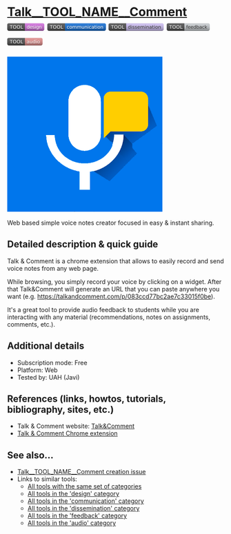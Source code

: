 # [Talk__TOOL_NAME__Comment](https://talkandcomment.com/)  [<img src="images/design.png" align="bottom">](https://github.com/e-CLOSE/Toolbox/issues?q=label%3A01_TOOL+label%3Adesign) [<img src="images/communication.png" align="bottom">](https://github.com/e-CLOSE/Toolbox/issues?q=label%3A01_TOOL+label%3Acommunication) [<img src="images/dissemination.png" align="bottom">](https://github.com/e-CLOSE/Toolbox/issues?q=label%3A01_TOOL+label%3Adissemination) [<img src="images/feedback.png" align="bottom">](https://github.com/e-CLOSE/Toolbox/issues?q=label%3A01_TOOL+label%3Afeedback) [<img src="images/audio.png" align="bottom">](https://github.com/e-CLOSE/Toolbox/issues?q=label%3A01_TOOL+label%3Aaudio)

![Talk&Comment logo](images/talk_comment.png)

Web based simple voice notes creator focused in easy & instant sharing.


## Detailed description & quick guide

Talk & Comment is a chrome extension that allows to easily record and
send voice notes from any web page. 

While browsing, you simply record your voice by clicking on a
widget. After that Talk&Comment will generate an URL that you can
paste anywhere you want
(e.g. https://talkandcomment.com/p/083ccd77bc2ae7c33015f0be).

It's a great tool to provide audio feedback to students while you are
interacting with any material (recommendations, notes on assignments,
comments, etc.).

## Additional details

- Subscription mode: Free
- Platform: Web
- Tested by: UAH (Javi)


## References (links, howtos, tutorials, bibliography, sites, etc.)

- Talk & Comment website: [Talk&Comment](https://talkandcomment.com/)
- [Talk & Comment Chrome extension](https://chrome.google.com/webstore/detail/talk-and-comment-voice-no/djnhkfljnimcpelfndpcjcgngmefaobl?hl=es)

## See also...

- [Talk__TOOL_NAME__Comment creation issue](https://github.com/e-CLOSE/Toolbox/issues/162)
- Links to similar tools:
  - [All tools with the same set of categories](https://github.com/e-CLOSE/Toolbox/issues?q=label%3A01_TOOL+label%3Aaudio)
  - [All tools in the 'design' category](https://github.com/e-CLOSE/Toolbox/issues?q=label%3A01_TOOL+label%3Adesign)
  - [All tools in the 'communication' category](https://github.com/e-CLOSE/Toolbox/issues?q=label%3A01_TOOL+label%3Acommunication)
  - [All tools in the 'dissemination' category](https://github.com/e-CLOSE/Toolbox/issues?q=label%3A01_TOOL+label%3Adissemination)
  - [All tools in the 'feedback' category](https://github.com/e-CLOSE/Toolbox/issues?q=label%3A01_TOOL+label%3Afeedback)
  - [All tools in the 'audio' category](https://github.com/e-CLOSE/Toolbox/issues?q=label%3A01_TOOL+label%3Aaudio)
